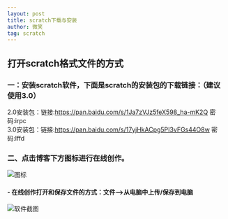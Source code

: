 ```yaml
---  
layout: post  
title: scratch下载与安装  
author: 微笑  
tag: scratch  
---
```

## 打开scratch格式文件的方式  
### 一：安装scratch软件，下面是scratch的安装包的下载链接：（建议使用3.0）  
2.0安装包：链接:https://pan.baidu.com/s/1Ja7zVJz5feX598_ha-mK2Q  密码:irpc  
3.0安装包：链接:https://pan.baidu.com/s/17yjHkACpg5PI3vFGs44O8w  密码:lffd  


### 二、点击博客下方图标进行在线创作。  
![图标](https://github.com/scratch666/scratch666.github.io/raw/master/images/%E6%96%87%E7%AB%A0%E5%9B%BE%E7%89%87/1-%E8%87%AA%E7%94%B1%E5%88%9B%E4%BD%9C%E5%9B%BE%E6%A0%87.png)
#### - 在线创作打开和保存文件的方式：文件-->从电脑中上传/保存到电脑
![软件截图](https://github.com/scratch666/scratch666.github.io/raw/master/images/%E6%96%87%E7%AB%A0%E5%9B%BE%E7%89%87/1-%E6%89%93%E5%BC%80%E5%9B%BE%E6%A0%87.png) 


